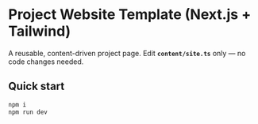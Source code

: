 # Project Website Template (Next.js + Tailwind)

A reusable, content-driven project page. Edit **`content/site.ts`** only — no code changes needed.

## Quick start
```bash
npm i
npm run dev
